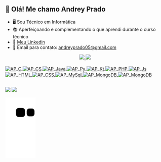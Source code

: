 ## 👋 Olá! Me chamo Andrey Prado

- 🖥️ Sou Técnico em Informática 
- 📚 Aperfeiçoando e complementando o que aprendi durante o curso técnico
- 💼 [Meu Linkedin](https://www.linkedin.com/in/andrey-prado-de-oliveira-4a6697227/)
- 📧 Email para contato: andreyprado05@gmail.com

<div align="center">
  <a href="https://github.com/AndreyPradoAP">
  <img height="180em" src="https://github-readme-stats.vercel.app/api?username=AndreyPradoAP&show_icons=true&theme=gotham&include_all_commits=true&count_private=true"/>
  <img height="180em" src="https://github-readme-stats.vercel.app/api/top-langs/?username=AndreyPradoAP&layout=compact&langs_count=7&theme=gotham"/>
</div>

  
<div style="display: inline_block"><br>
  <img align="center" alt="AP_C" height="40" width="40" src="https://user-images.githubusercontent.com/95000214/204681786-22f5c854-05f5-4362-aecd-831178458bc7.png">
  <img align="center" alt="AP_CS" height="40" width="40" src="https://user-images.githubusercontent.com/95000214/204681605-31367bac-8d76-4e57-a0e4-23490cf80202.png">
  <img align="center" alt="AP_Java" height="40" width="40" src="https://user-images.githubusercontent.com/95000214/204682122-d8ac0212-0f0a-41ba-84a8-c9ca42ab915e.png">
  <img align="center" alt="AP_Py" height="40" width="40" src="https://user-images.githubusercontent.com/95000214/204681958-731c671f-06fb-42e6-9966-acbdf2395eb6.png">
  <img align="center" alt="AP_Kt" height="40" width="40" src="https://user-images.githubusercontent.com/95000214/204682889-0741c9c8-ae09-449b-bfe5-7e6c8569fbd8.png">
  <img align="center" alt="AP_PHP" height="40" width="40" src="https://user-images.githubusercontent.com/95000214/204682310-f0662a63-b9b7-4a93-8033-a5d8ed8441fe.png">
  <img align="center" alt="AP_Js" height="40" width="40" src="https://user-images.githubusercontent.com/95000214/204682430-f4270fc3-86fd-4522-8fda-f9f09bb4c2cc.png">
  <img align="center" alt="AP_HTML" height="40" width="40" src="https://user-images.githubusercontent.com/95000214/204682511-54fa0879-10a0-4c3a-b7a9-a494e06de128.png">
  <img align="center" alt="AP_CSS" height="40" width="40" src="https://user-images.githubusercontent.com/95000214/204682727-9322e783-2545-4d0a-91ef-f362a00b9f4d.png">
  <img align="center" alt="AP_MySql" height="40" width="40" src="https://user-images.githubusercontent.com/95000214/204682213-ad668448-6bf4-49a3-8774-ed30d9c4bcde.png">
  <img align="center" alt="AP_MongoDB" height="40" width="40" src="https://user-images.githubusercontent.com/95000214/204683844-a4bb27cd-967b-4983-b618-d1222172f707.png">
  <img align="center" alt="AP_MongoDB" height="40" width="40" src="https://user-images.githubusercontent.com/95000214/204683948-83bb99d9-4592-4a65-be6e-d996abd9e950.png">
</div>
  
  ##
 
<div> 
  <a href = "mailto:andreyprado05@gmail.com"><img src="https://img.shields.io/badge/Gmail-D14836?style=for-the-badge&logo=gmail&logoColor=white" target="_blank"></a>
  <a href="https://www.linkedin.com/in/andrey-prado-de-oliveira-4a6697227/" target="_blank"><img src="https://img.shields.io/badge/-LinkedIn-%230077B5?style=for-the-badge&logo=linkedin&logoColor=white" target="_blank"></a> 
 
  ![Snake animation](https://github.com/rafaballerini/rafaballerini/blob/output/github-contribution-grid-snake.svg)
 
</div>
